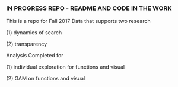 ### IN PROGRESS REPO - README AND CODE IN THE WORK

This is a repo for Fall 2017 Data that supports two research 

(1) dynamics of search 

(2) transparency 

Analysis Completed for 

(1) individual exploration for functions and visual

(2) GAM on functions and visual
    
    

